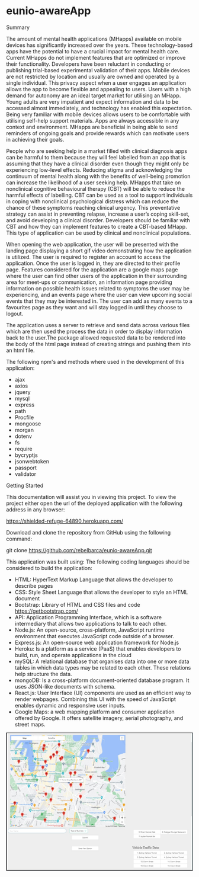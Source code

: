 # eunio-awareApp

Summary

The amount of mental health applications (MHapps) available on mobile devices has significantly increased over the years. These technology-based apps have the potential to have a crucial impact for mental health care. Current MHapps do not implement features that are optimized or improve their functionality. Developers have been reluctant in conducting or publishing trial-based experimental validation of their apps. Mobile devices are not restricted by location and usually are owned and operated by a single individual. This privacy aspect when a user engages an application allows the app to become flexible and appealing to users. Users with a high demand for autonomy are an ideal target market for utilising an MHapp. Young adults are very impatient and expect information and data to be accessed almost immediately, and technology has enabled this expectation. Being very familiar with mobile devices allows users to be comfortable with utilising self-help support materials. Apps are always accessible in any context and environment. MHapps are beneficial in being able to send reminders of ongoing goals and provide rewards which can motivate users in achieving their goals.

People who are seeking help in a market filled with clinical diagnosis apps can be harmful to them because they will feel labelled from an app that is assuming that they have a clinical disorder even though they might only be experiencing low-level effects. Reducing stigma and acknowledging the continuum of mental health along with the benefits of well-being promotion can increase the likelihood of a user seeking help. MHapps that take on nonclinical cognitive behavioural therapy (CBT) will be able to reduce the harmful effects of labelling. CBT can be used as a tool to support individuals in coping with nonclinical psychological distress which can reduce the chance of these symptoms reaching clinical urgency. This preventative strategy can assist in preventing relapse, increase a user’s coping skill-set, and avoid developing a clinical disorder. Developers should be familiar with CBT and how they can implement features to create a CBT-based MHapp. This type of application can be used by clinical and nonclinical populations.

When opening the web application, the user will be presented with the landing page displaying a short gif video demonstrating how the application is utilized. The user is required to register an account to access the application. Once the user is logged in, they are directed to their profile page. Features considered for the application are a google maps page where the user can find other users of the application in their surrounding area for meet-ups or communication, an information page providing information on possible health issues related to symptoms the user may be experiencing, and an events page where the user can view upcoming social events that they may be interested in. The user can add as many events to a favourites page as they want and will stay logged in until they choose to logout.

The application uses a server to retrieve and send data across various files which are then used the process the data in order to display information back to the user.The package allowed requested data to be rendered into the body of the html page instead of creating strings and pushing them into an html file.

The following npm's and methods where used in the development of this application:
- ajax
- axios
- jquery
- mysql
- express
- path
- Procfile
- mongoose
- morgan
- dotenv
- fs
- require
- bycryptjs
- jsonwebtoken
- passport
- validator

Getting Started

This documentation will assist you in viewing this project. To view the project either open
the url of the deployed application with the following address in any browser:

https://shielded-refuge-64890.herokuapp.com/

Download and clone the repository from GitHub using the following command:

git clone https://github.com/rebelbarca/eunio-awareApp.git

This application was built using:
The following coding languages should be considered to build the application:
- HTML: HyperText Markup Language that allows the developer to describe pages
- CSS: Style Sheet Language that allows the developer to style an HTML document
- Bootstrap: Library of HTML and CSS files and code https://getbootstrap.com/
- API: Application Programming Interface, which is a software intermediary that allows two applications to talk to each other.
- Node.js: An open-source, cross-platform, JavaScript runtime environment that executes JavaScript code outside of a browser.
- Express.js: An open-source web application framework for Node.js
- Heroku: Is a platform as a service (PaaS) that enables developers to build, run, and operate applications in the cloud
- mySQL: A relational database that organises data into one or more data tables in which data types may be related to each other. These relations help structure the data.
- mongoDB: Is a cross-platform document-oriented database program. It uses JSON-like documents with schema.
- React.js: User Interface (UI) components are used as an efficient way to render webpages. Combining this UI with the speed of JavaScript enables dynamic and responsive user inputs.
- Google Maps: a web mapping platform and consumer application offered by Google. It offers satellite imagery, aerial photography, and street maps.

![eunio-awareApp screenShot](public/assets/images/eunio_awareApp01.jpg)
